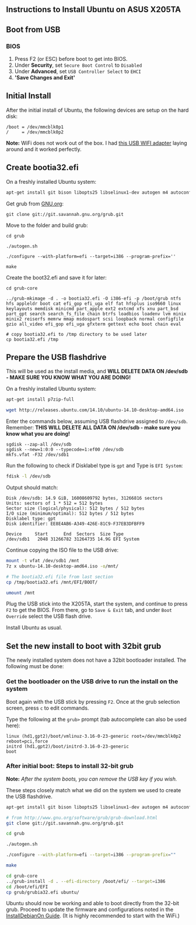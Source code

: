 Instructions to Install Ubuntu on ASUS X205TA
---

Boot from USB
---
### BIOS
1. Press F2 (or ESC) before boot to get into BIOS.
2. Under **Security**, set `Secure Boot Control` to `Disabled`
3. Under **Advanced**, set `USB Controller Select` to `EHCI`
4. **'Save Changes and Exit'**

Initial Install
---
After the initial install of Ubuntu, the following devices are setup on the hard disk:
```
/boot = /dev/mmcblk0p1
/     = /dev/mmcblk0p2
```

**Note:** WiFi does not work out of the box. I had [this USB WIFI adapter](http://www.newegg.com/Product/Product.aspx?Item=N82E16833315091) laying around and it worked perfectly.

Create bootia32.efi
---

On a freshly installed Ubuntu system:
```bash
apt-get install git bison libopts25 libselinux1-dev autogen m4 autoconf help2man libopts25-dev flex libfont-freetype-perl automake autotools-dev libfreetype6-dev texinfo
```
Get grub from [GNU.org](http://www.gnu.org/software/grub/grub-download.html):
```
git clone git://git.savannah.gnu.org/grub.git
```
Move to the folder and build grub:
```
cd grub

./autogen.sh

./configure --with-platform=efi --target=i386 --program-prefix=''

make
```
Create the boot32.efi and save it for later:
```
cd grub-core

../grub-mkimage -d . -o bootia32.efi -O i386-efi -p /boot/grub ntfs hfs appleldr boot cat efi_gop efi_uga elf fat hfsplus iso9660 linux keylayouts memdisk minicmd part_apple ext2 extcmd xfs xnu part_bsd part_gpt search search_fs_file chain btrfs loadbios loadenv lvm minix minix2 reiserfs memrw mmap msdospart scsi loopback normal configfile gzio all_video efi_gop efi_uga gfxterm gettext echo boot chain eval

# copy bootia32.efi to /tmp directory to be used later
cp bootia32.efi /tmp
```

Prepare the USB flashdrive 
---
This will be used as the install media, and **WILL DELETE DATA ON /dev/sdb - MAKE SURE YOU KNOW WHAT YOU ARE DOING!**

On a freshly installed Ubuntu system:
```bash
apt-get install p7zip-full

wget http://releases.ubuntu.com/14.10/ubuntu-14.10-desktop-amd64.iso
```
Enter the commands below, assuming USB flashdrive assigned to `/dev/sdb`. Remember: **THIS WILL DELETE ALL DATA ON /dev/sdb - make sure you know what you are doing!**
```
sgdisk --zap-all /dev/sdb
sgdisk --new=1:0:0 --typecode=1:ef00 /dev/sdb
mkfs.vfat -F32 /dev/sdb1
```
Run the following to check if Disklabel type is `gpt` and Type is `EFI System`:
```bash
fdisk -l /dev/sdb
```
Output should match:
```
Disk /dev/sdb: 14.9 GiB, 16008609792 bytes, 31266816 sectors
Units: sectors of 1 * 512 = 512 bytes
Sector size (logical/physical): 512 bytes / 512 bytes
I/O size (minimum/optimal): 512 bytes / 512 bytes
Disklabel type: gpt
Disk identifier: EE8E4AB6-A349-426E-81C9-F37EB3DFBFF9

Device     Start      End  Sectors  Size Type
/dev/sdb1   2048 31266782 31264735 14.9G EFI System
``` 
Continue copying the ISO file to the USB drive:
```bash
mount -t vfat /dev/sdb1 /mnt
7z x ubuntu-14.10-desktop-amd64.iso -o/mnt/

# The bootia32.efi file from last section
cp /tmp/bootia32.efi /mnt/EFI/BOOT/

umount /mnt
```
Plug the USB stick into the X205TA, start the system, and continue to press `F2` to get the BIOS.  From there, go to `Save & Exit` tab, and under `Boot Override` select the USB flash drive.

Install Ubuntu as usual.

Set the new install to boot with 32bit grub
---

The newly installed system does not have a 32bit bootloader installed.  The following must be done:

### Get the bootloader on the USB drive to run the install on the system

Boot again with the USB stick by pressing `F2`.  Once at the grub selection screen, press `c` to edit commands.

Type the following at the `grub>` prompt (tab autocomplete can also be used here):
```
linux (hd1,gpt2)/boot/vmlinuz-3.16-0-23-generic root=/dev/mmcblk0p2 reboot=pci,force
initrd (hd1,gpt2)/boot/initrd-3.16-0-23-generic
boot
```

### After initial boot: Steps to install 32-bit grub

**Note:** *After the system boots, you can remove the USB key if you wish.*

These steps closely match what we did on the system we used to create the USB flashdrive.
```bash
apt-get install git bison libopts25 libselinux1-dev autogen m4 autoconf help2man libopts25-dev flex libfont-freetype-perl automake autotools-dev libfreetype6-dev texinfo

# from http://www.gnu.org/software/grub/grub-download.html
git clone git://git.savannah.gnu.org/grub.git

cd grub

./autogen.sh

./configure --with-platform=efi --target=i386 --program-prefix=""

make

cd grub-core
../grub-install -d . --efi-directory /boot/efi/ --target=i386
cd /boot/efi/EFI
cp grub/grubia32.efi ubuntu/
```
Ubuntu should now be working and able to boot directly from the 32-bit grub. Proceed to update the firmware and configurations noted in the [InstallDebianOn Guide](https://github.com/RobotGhost/ubuntu-x205ta/blob/master/debian-fixes-x205ta.md). (It is highly recommended to start with the WiFi.)
